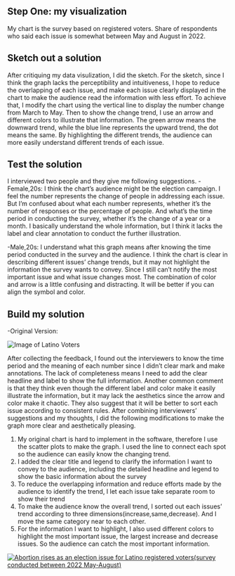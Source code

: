 ## Step One: my visualization
My chart is the survey based on registered voters. Share of respondents who said each issue is somewhat between May and August in 2022.

## Sketch out a solution
After critiquing my data visulization, I did the sketch.
For the sketch, since I think the graph lacks the perceptibility and intuitiveness, I hope to reduce the overlapping of each issue, and make each issue clearly displayed in the chart to make the audience read the information with less effort. To achieve that, I modify the chart using the vertical line to display the number change from March to May. Then to show the change trend, I use an arrow and different colors to illustrate that information. The green arrow means the downward trend, while the blue line represents the upward trend, the dot means the same. By highlighting the different trends, the audience can more easily understand different trends of each issue.

## Test the solution
I interviewed two people and they give me following suggestions. 
-Female,20s:
I think the chart’s audience might be the election campaign. I feel the number represents the change of people in addressing each issue. But I’m confused about what each number represents, whether it’s the number of responses or the percentage of people.  And what’s the time period in conducting the survey, whether it’s the change of a year or a month. I basically understand the whole information, but I think it lacks the label and clear annotation to conduct the further illustration. 

-Male,20s:
I understand what this graph means after knowing the time period conducted in the survey and the audience. I think the chart is clear in describing different issues’ change trends, but it may not highlight the information the survey wants to convey. Since I still can’t notify the most important issue and what issue changes most. The combination of color and arrow is a little confusing and distracting. It will be better if you can align the symbol and color. 

## Build my solution
-Original Version:

![Image of Latino Voters](https://www.pewresearch.org/race-ethnicity/wp-content/uploads/sites/18/2022/09/PRE_2022.09.29_NSL-politics_00-05.png)

After collecting the feedback, I found out the interviewers to know the time period and the meaning of each number since I didn’t clear mark and make annotations. The lack of completeness means I need to add the clear headline and label to show the full information. Another common comment is that they think even though the different label and color make it easily illustrate the information, but it may lack the aesthetics since the arrow and color make it chaotic. They also suggest that it will be better to sort each issue according to consistent rules.
After combining interviewers’ suggestions and my thoughts, I did the following modifications to make the graph more clear and aesthetically pleasing.
1. My original chart is hard to implement in the software, therefore I use the scatter plots to make the graph. I used the line to connect each spot so the audience can easily know the changing trend.
2. I added the clear title and legend to clarify the information I want to convey to the audience, including the detailed headline and legend to show the basic information about the survey
3. To reduce the overlapping information and reduce efforts made by the audience to identify the trend, I let each issue take separate room to show their trend
4. To make the audience know the overall trend, I sorted out each issues’ trend according to three dimensions(increase,same,decrease). And I move the same category near to each other.
5. For the information I want to highlight, I also used different colors to highlight the most important issue, the largest increase and decrease issues. So the audience can catch the most important information.

<div class='tableauPlaceholder' id='viz1668615235770' style='position: relative'><noscript><a href='#'><img alt='Abortion rises as an election issue for Latino registered voters(survey conducted between 2022 May-August) ' src='https:&#47;&#47;public.tableau.com&#47;static&#47;images&#47;ch&#47;chart_16686132236580&#47;Sheet2&#47;1_rss.png' style='border: none' /></a></noscript><object class='tableauViz'  style='display:none;'><param name='host_url' value='https%3A%2F%2Fpublic.tableau.com%2F' /> <param name='embed_code_version' value='3' /> <param name='site_root' value='' /><param name='name' value='chart_16686132236580&#47;Sheet2' /><param name='tabs' value='no' /><param name='toolbar' value='yes' /><param name='static_image' value='https:&#47;&#47;public.tableau.com&#47;static&#47;images&#47;ch&#47;chart_16686132236580&#47;Sheet2&#47;1.png' /> <param name='animate_transition' value='yes' /><param name='display_static_image' value='yes' /><param name='display_spinner' value='yes' /><param name='display_overlay' value='yes' /><param name='display_count' value='yes' /><param name='language' value='en-US' /><param name='filter' value='publish=yes' /></object></div>                <script type='text/javascript'>                    var divElement = document.getElementById('viz1668615235770');                    var vizElement = divElement.getElementsByTagName('object')[0];                    vizElement.style.width='100%';vizElement.style.height=(divElement.offsetWidth*0.75)+'px';                    var scriptElement = document.createElement('script');                    scriptElement.src = 'https://public.tableau.com/javascripts/api/viz_v1.js';                    vizElement.parentNode.insertBefore(scriptElement, vizElement);                </script>
